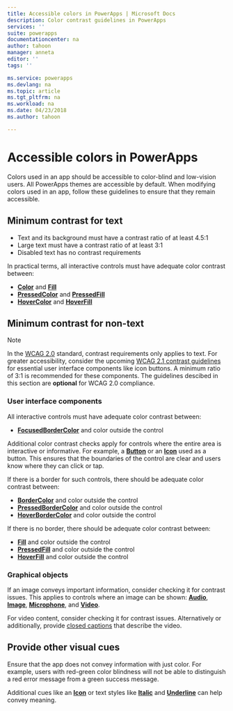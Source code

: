 ```yaml
---
title: Accessible colors in PowerApps | Microsoft Docs
description: Color contrast guidelines in PowerApps
services: ''
suite: powerapps
documentationcenter: na
author: tahoon
manager: anneta
editor: ''
tags: ''

ms.service: powerapps
ms.devlang: na
ms.topic: article
ms.tgt_pltfrm: na
ms.workload: na
ms.date: 04/23/2018
ms.author: tahoon

---
```

# Accessible colors in PowerApps
Colors used in an app should be accessible to color-blind and low-vision users. All PowerApps themes are accessible by default. When modifying colors used in an app, follow these guidelines to ensure that they remain accessible.

## Minimum contrast for text
* Text and its background must have a contrast ratio of at least 4.5:1
* Large text must have a contrast ratio of at least 3:1
* Disabled text has no contrast requirements

In practical terms, all interactive controls must have adequate color contrast between:
* **[Color](controls/properties-color-border.md)** and **[Fill](controls/properties-color-border.md)**
* **[PressedColor](controls/properties-color-border.md)** and **[PressedFill](controls/properties-color-border.md)**
* **[HoverColor](controls/properties-color-border.md)** and **[HoverFill](controls/properties-color-border.md)**

## Minimum contrast for non-text

> [!NOTE]
> In the [WCAG 2.0](https://www.w3.org/TR/UNDERSTANDING-WCAG20/visual-audio-contrast-contrast.html) standard, contrast requirements only applies to text. For greater accessibility, consider the upcoming [WCAG 2.1 contrast guidelines](https://www.w3.org/TR/WCAG21/#non-text-contrast) for essential user interface components like icon buttons. A minimum ratio of 3:1 is recommended for these components. The guidelines descibed in this section are **optional** for WCAG 2.0 compliance.

### User interface components
All interactive controls must have adequate color contrast between:
* **[FocusedBorderColor](controls/properties-color-border.md)** and color outside the control

Additional color contrast checks apply for controls where the entire area is interactive or informative. For example, a **[Button](controls/control-button.md)** or an **[Icon](controls/control-shapes-icons.md)** used as a button. This ensures that the boundaries of the control are clear and users know where they can click or tap.

If there is a border for such controls, there should be adequate color contrast between:
* **[BorderColor](controls/properties-color-border.md)** and color outside the control
* **[PressedBorderColor](controls/properties-color-border.md)** and color outside the control
* **[HoverBorderColor](controls/properties-color-border.md)** and color outside the control

If there is no border, there should be adequate color contrast between:
* **[Fill](controls/properties-color-border.md)** and color outside the control
* **[PressedFill](controls/properties-color-border.md)** and color outside the control
* **[HoverFill](controls/properties-color-border.md)** and color outside the control

### Graphical objects
If an image conveys important information, consider checking it for contrast issues. This applies to controls where an image can be shown: **[Audio](controls/control-audio-video.md)**, **[Image](controls/control-image.md)**, **[Microphone](controls/control-microphone.md)**, and **[Video](controls/control-audio-video.md)**.

For video content, consider checking it for contrast issues. Alternatively or additionally, provide [closed captions](controls/control-audio-video.md) that describe the video.

## Provide other visual cues
Ensure that the app does not convey information with just color. For example, users with red-green color blindness will not be able to distinguish a red error message from a green success message.

Additional cues like an **[Icon](controls/control-shapes-icons.md)** or text styles like **[Italic](controls/properties-text.md)** and **[Underline](properties-text.md)** can help convey meaning.
